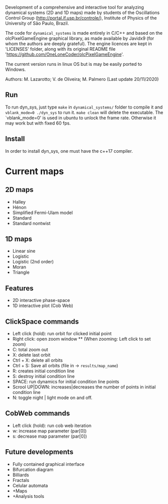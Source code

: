Development of a comprehensive and interactive tool for analyzing dynamical systems (2D and 1D maps) made by students of the Oscillations Control Group (http://portal.if.usp.br/controle/), Institute of Physics of the University of São Paulo, Brazil. 

The code for `dynamical_systems` is made entirely in C/C++ and based on the olcPixelGameEngine graphical library, as made available by Javidx9 (for whom the authors are deeply grateful). The engine licences are kept in 'LICENSES' folder, along with its original README file 'https://github.com/OneLoneCoder/olcPixelGameEngine'. 

The current version runs in linux OS but is may be easily ported to Windows.

Authors: M. Lazarotto; V. de Oliveira; M. Palmero (Last update 20/11/2020)

## Run
To run dyn_sys, just type `make` in `dynamical_systems/` folder to compile it and `vblank_mode=0 ./dyn_sys` to run it. `make clean` will delete the executable. The `vblank_mode=0' is used in ubuntu to unlock the frame rate. Otherwise it may work but with fixed 60 fps.

## Install
In order to install dyn_sys, one must have the c++17 compiler. 

# Current maps
## 2D maps
* Halley
* Hénon
* Simplified Fermi-Ulam model
* Standard
* Standard nontwist 

## 1D maps
* Linear sine 
* Logistic
* Logistic (2nd order)
* Moran
* Triangle

## Features
* 2D interactive phase-space
* 1D interactive plot (Cob Web)

## ClickSpace commands
* Left click (hold): run orbit for clicked initial point
* Right click: open zoom window 
** (When zooming: Left click to set zoom)
* C: total zoom out
* X: delete last orbit
* Ctrl + X: delete all orbits
* Ctrl + S: Save all orbits (file in -> `results/map_name`)
* R: creates initial condition line
* S: destroy initial condition line
* SPACE: run dynamics for initial condition line points
* Scrool UP|DOWN: increases|decreases the number of points in initial condition line
* N: toggle night | light mode on and off.

## CobWeb commands
* Left click (hold): run cob web iteration
* w: increase map parameter (par[0])
* s: decrease map parameter (par[0])

## Future developments
* Fully contained graphical interface
* Bifurcation diagram
* Billiards
* Fractals
* Celular automata
* +Maps
* +Analysis tools
